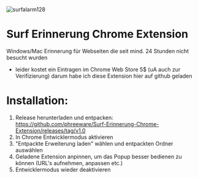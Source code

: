 ![surfalarm128](https://user-images.githubusercontent.com/81757667/113299393-20d2d000-92fd-11eb-8f17-2b25ef9b1df0.png)

# Surf Erinnerung Chrome Extension
Windows/Mac Erinnerung für Webseiten die seit mind. 24 Stunden nicht besucht wurden
- leider kostet ein Eintragen im Chrome Web Store 5$ (uA auch zur Verifizierung) darum habe ich diese Extension hier auf github geladen

# Installation:
1. Release herunterladen und entpacken: https://github.com/phreeware/Surf-Erinnerung-Chrome-Extension/releases/tag/v1.0
2. In Chrome Entwicklermodus aktivieren
3. "Entpackte Erweiterung laden" wählen und entpackten Ordner auswählen
4. Geladene Extension anpinnen, um das Popup besser bedienen zu können (URL's aufnehmen, anpassen etc.)
5. Entwicklermodus wieder deaktivieren
